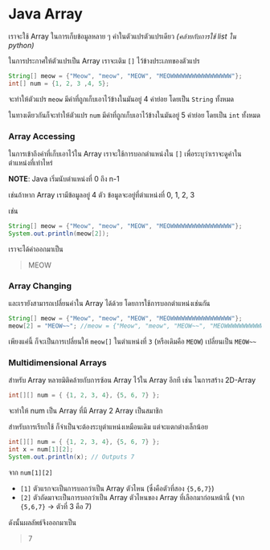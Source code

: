 # Java Array

เราจะใช้ Array ในการเก็บข้อมูลหลาย ๆ ค่าในตัวแปรตัวแปรเดียว _(คล้ายกับการใช้ list ใน python)_

ในการประกาศให้ตัวแปรเป็น Array เราจะเติม `[]` ไว้ข้างประเภทของตัวแปร
```java
String[] meow = {"Meow", "meow", "MEOW", "MEOWWWWWWWWWWWWWWWWW"};
int[] num = {1, 2, 3 ,4, 5};
```
จะทำให้ตัวแปร `meow` มีค่าที่ถูกเก็บเอาไว้ข้างในมันอยู่ 4 ค่าย่อย โดยเป็น `String` ทั้งหมด

ในทางเดียวกันก็จะทำให้ตัวแปร `num` มีค่าที่ถูกเก็บเอาไว้ข้างในมันอยู่ 5 ค่าย่อย โดยเป็น `int` ทั้งหมด

### **Array Accessing**
ในการเข้าถึงค่าที่เก็บเอาไว้ใน Array เราจะใช้การบอกตำแหน่งใน `[]` เพื่อระบุว่าเราจะดูค่าในตำแหน่งที่เท่าไหร่

**NOTE**: Java เริ่มนับตำแหน่งที่ 0 ถึง n-1

เช่นถ้าหาก Array เรามีข้อมูลอยู่ 4 ตัว ข้อมูลจะอยู่ที่ตำแหน่งที่ 0, 1, 2, 3

เช่น
```java
String[] meow = {"Meow", "meow", "MEOW", "MEOWWWWWWWWWWWWWWWWW"};
System.out.println(meow[2]);
```
เราจะได้ค่าออกมาเป็น
> MEOW

### **Array Changing**
และเรายังสามารถเปลี่ยนค่าใน Array ได้ด้วย โดยการใช้การบอกตำแหน่งเช่นกัน
```java
String[] meow = {"Meow", "meow", "MEOW", "MEOWWWWWWWWWWWWWWWWW"};
meow[2] = "MEOW~~"; //meow = {"Meow", "meow", "MEOW~~", "MEOWWWWWWWWWWWWWWWWW"}
```
เพียงแค่นี้ ก็จะเป็นการเปลี่ยนให้ `meow[]` ในตำแหน่งที่ `3` (หรือเดิมคือ `MEOW`) เปลี่ยนเป็น `MEOW~~`

### **Multidimensional Arrays**
สำหรับ Array หลายมิติคล้ายกับการซ้อน Array ไว้ใน Array อีกที
เช่น ในการสร้าง 2D-Array
```java
int[][] num = { {1, 2, 3, 4}, {5, 6, 7} };
```
จะทำให้ num เป็น Array ที่มี Array 2 Array เป็นสมาชิก

สำหรับการเรียกใช้ ก็จำเป็นจะต้องระบุตำแหน่งเหมือนเดิม แต่จะแตกต่างเล็กน้อย
```java
int[][] num = { {1, 2, 3, 4}, {5, 6, 7} };
int x = num[1][2];
System.out.println(x); // Outputs 7
```
จาก `num[1][2]`
- `[1]` ตัวแรกจะเป็นการบอกว่าเป็น Array ตัวไหน (ซึ่งคือตัวที่สอง `{5,6,7}`)
- `[2]` ตัวถัดมาจะเป็นการบอกว่าเป็น Array ตัวไหนของ Array ที่เลือกมาก่อนหน้านี้ (จาก `{5,6,7}` -> ตัวที่ 3 คือ 7)


ดังนั้นผลลัพธ์จึงออกมาเป็น
> 7


